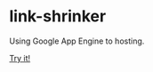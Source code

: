 # link-shrinker

Using Google App Engine to hosting.

[Try it!](https://limoni-url-shrinker.rj.r.appspot.com)
